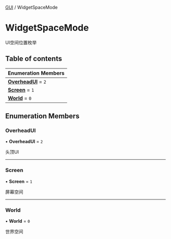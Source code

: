 [GUI](../groups/GUI.GUI.md) / WidgetSpaceMode

# WidgetSpaceMode <Badge type="tip" text="Enumeration" /> <Score text="WidgetSpaceMode" />

UI空间位置枚举

## Table of contents

| Enumeration Members |
| :-----|
| **[OverheadUI](Gameplay.WidgetSpaceMode.md#overheadui)** = ``2`` <br> |
| **[Screen](Gameplay.WidgetSpaceMode.md#screen)** = ``1`` <br> |
| **[World](Gameplay.WidgetSpaceMode.md#world)** = ``0`` <br> |

## Enumeration Members

### OverheadUI <Score text="OverheadUI" /> 

• **OverheadUI** = ``2``

头顶UI

___

### Screen <Score text="Screen" /> 

• **Screen** = ``1``

屏幕空间

___

### World <Score text="World" /> 

• **World** = ``0``

世界空间
